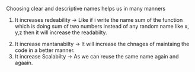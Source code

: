 Choosing clear and descriptive names helps us in many manners

1. It increases redeability -> Like if i write the name sum of the function which is doing sum of two numbers instead of any random name like x, y,z then it will increase the readabilty.

2) It increase mantanabilty -> It will increase the chnages of maintaing the code in a better manner.
3) It increase Scalabilty -> As we can reuse the same name again and agaain.
